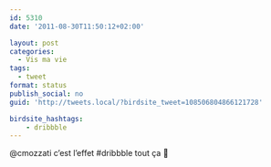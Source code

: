 ```yaml
---
id: 5310
date: '2011-08-30T11:50:12+02:00'

layout: post
categories:
  - Vis ma vie
tags:
  - tweet
format: status
publish_social: no
guid: 'http://tweets.local/?birdsite_tweet=108506804866121728'

birdsite_hashtags:
    - dribbble
---
```


@cmozzati c’est l’effet #dribbble tout ça 🙂